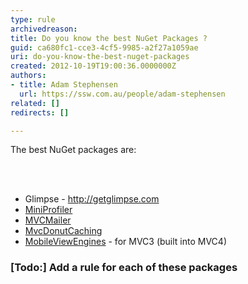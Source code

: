 ```yaml
---
type: rule
archivedreason: 
title: Do you know the best NuGet Packages ?
guid: ca680fc1-cce3-4cf5-9985-a2f27a1059ae
uri: do-you-know-the-best-nuget-packages
created: 2012-10-19T19:00:36.0000000Z
authors:
- title: Adam Stephensen
  url: https://ssw.com.au/people/adam-stephensen
related: []
redirects: []

---
```



<p>The best NuGet packages are&#58;<br></p>
<br><excerpt class='endintro'></excerpt><br>
<ul><li>Glimpse - <a href="http&#58;//getglimpse.com/">http&#58;//getglimpse.com</a></li>
<li><a href="http&#58;//nuget.org/packages/miniprofiler">MiniProfiler</a> </li>
<li><a href="http&#58;//nuget.org/packages/mvcmailer">MVCMailer</a></li>
<li><a href="http&#58;//nuget.org/packages/mvcdonutcaching">MvcDonutCaching</a></li>
<li><a href="http&#58;//nuget.org/packages/MobileViewEngines">MobileViewEngines</a> - for MVC3 (built into MVC4)</li></ul>
<h3>[Todo&#58;] Add a rule for each of these packages</h3>



